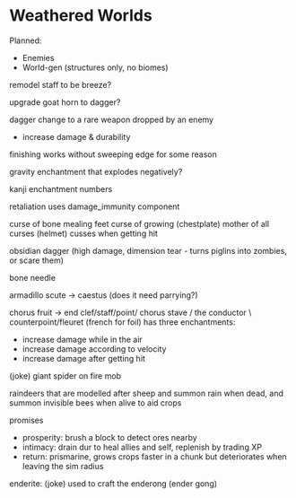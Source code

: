 # Weathered Worlds

Planned:
- Enemies
- World-gen (structures only, no biomes)

remodel staff to be breeze?

upgrade goat horn to dagger?

dagger change to a rare weapon dropped by an enemy
- increase damage & durability

finishing works without sweeping edge for some reason

gravity enchantment that explodes negatively?

kanji enchantment numbers

retaliation uses damage_immunity component

curse of bone mealing feet
curse of growing (chestplate)
mother of all curses (helmet) cusses when getting hit

obsidian dagger (high damage, dimension tear - turns piglins into zombies, or scare them)

bone needle

armadillo scute -> caestus (does it need parrying?)

chorus fruit -> end clef/staff/point/ chorus stave / the conductor \ counterpoint/fleuret (french for foil)
has three enchantments:
- increase damage while in the air
- increase damage according to velocity
- increase damage after getting hit

(joke) giant spider on fire mob

raindeers that are modelled after sheep and summon rain when dead, and summon invisible bees when alive to aid crops

promises
- prosperity: brush a block to detect ores nearby
- intimacy: drain dur to heal allies and self, replenish by trading XP
- return: prismarine, grows crops faster in a chunk but deteriorates when leaving the sim radius

enderite: (joke) used to craft the enderong (ender gong)